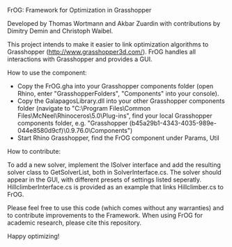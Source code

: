 FrOG: Framework for Optimization in Grasshopper

Developed by Thomas Wortmann and Akbar Zuardin with contributions by Dimitry Demin and Christoph Waibel.

This project intends to make it easier to link optimization algorithms to Grasshopper (http://www.grasshopper3d.com/).
FrOG handles all interactions with Grasshopper and provides a GUI. 

How to use the component: 

* Copy the FrOG.gha into your Grasshopper components folder (open Rhino, enter "GrasshopperFolders", "Components" into your console).
* Copy the GalapagosLibrary.dll into your other Grasshopper components folder (navigate to "C:\Program Files\Common Files\McNeel\Rhinoceros\5.0\Plug-ins", find your local Grasshopper components folder, e.g. "Grasshopper (b45a29b1-4343-4035-989e-044e8580d9cf)\0.9.76.0\Components")
* Start Rhino Grasshopper, find the FrOG component under Params, Util

How to contribute:

To add a new solver, implement the ISolver interface and add the resulting solver class to GetSolverList, both in SolverInterface.cs.
The solver should appear in the GUI, with different presets of settings listed seperatly.
HillclimberInterface.cs is provided as an example that links Hillclimber.cs to FrOG.

Please feel free to use this code (which comes without any warranties) and to contribute improvements to the Framework.
When using FrOG for academic research, please cite this repository.

Happy optimizing!
